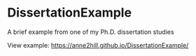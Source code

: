 # DissertationExample
 A brief example from one of my Ph.D. dissertation studies 
 
 View example: https://anne2hill.github.io/DissertationExample/

